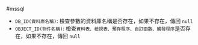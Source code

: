 #mssql 

- `DB_ID(資料庫名稱)`: 檢查參數的資料庫名稱是否存在，如果不存在，傳回 `null`
- `OBJECT_ID(物件名稱)`: 檢查`資料表、檢視表、預存程序、自訂函數、觸發程序`是否存在，如果不存在，傳回 `null`

